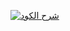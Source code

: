 [![شرح الكود](http://img.youtube.com/vi/1_Y-cRILfvY/0.jpg)](https://youtu.be/1_Y-cRILfvY?si=YFWRmr2Y7RmmTvky)
